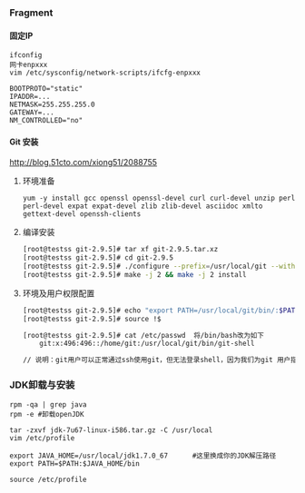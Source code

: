 ### Fragment

#### 固定IP

```
ifconfig
网卡enpxxx
vim /etc/sysconfig/network-scripts/ifcfg-enpxxx

BOOTPROTO="static"
IPADDR=...
NETMASK=255.255.255.0
GATEWAY=...
NM_CONTROLLED="no"
```

#### Git 安装

http://blog.51cto.com/xiong51/2088755

1. 环境准备 

   ```
   yum -y install gcc openssl openssl-devel curl curl-devel unzip perl perl-devel expat expat-devel zlib zlib-devel asciidoc xmlto gettext-devel openssh-clients
   ```

2. 编译安装 

   ```bash
   [root@testss git-2.9.5]# tar xf git-2.9.5.tar.xz 
   [root@testss git-2.9.5]# cd git-2.9.5
   [root@testss git-2.9.5]# ./configure --prefix=/usr/local/git --with-openssl --with-libpcre 
   [root@testss git-2.9.5]# make -j 2 && make -j 2 install
   ```

3. 环境及用户权限配置

   ```bash
   [root@testss git-2.9.5]# echo "export PATH=/usr/local/git/bin/:$PATH" > /etc/profile.d/git.sh
   [root@testss git-2.9.5]# source !$
   
   [root@testss git-2.9.5]# cat /etc/passwd  将/bin/bash改为如下 
       git:x:496:496::/home/git:/usr/local/git/bin/git-shell
   
   // 说明：git用户可以正常通过ssh使用git，但无法登录shell，因为我们为git 用户指定的git-shell每次一登录就自动退出
   ```

### JDK卸载与安装

```shell
rpm -qa | grep java
rpm -e #卸载openJDK

tar -zxvf jdk-7u67-linux-i586.tar.gz -C /usr/local
vim /etc/profile

export JAVA_HOME=/usr/local/jdk1.7.0_67      #这里换成你的JDK解压路径
export PATH=$PATH:$JAVA_HOME/bin

source /etc/profile

```

